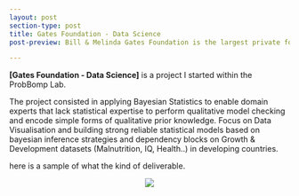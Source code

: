 ```yaml
---
layout: post
section-type: post
title: Gates Foundation - Data Science
post-preview: Bill & Melinda Gates Foundation is the largest private foundation in the world, founded by Bill and Melinda Gates. It was launched in 2000 and is said to be the largest transparently operated private foundation in the world.[4] The primary aims of the foundation are, globally, to enhance healthcare and reduce extreme poverty, and in America, to expand educational opportunities and access to information technology. 

---
```

**[Gates Foundation - Data Science]** is a project I started within the ProbBomp Lab.

The project consisted in applying Bayesian Statistics to enable domain experts that lack statistical expertise to perform qualitative model checking and encode simple forms of qualitative prior knowledge.
Focus on Data Visualisation and building strong reliable statistical models based on bayesian inference strategies and dependency blocks on Growth & Development datasets (Malnutrition, IQ, Health..) in developing countries.

here is a sample of what the kind of deliverable.
<center><img src="https://belhal.github.io/img/projects/gates.png"></img></center>   
